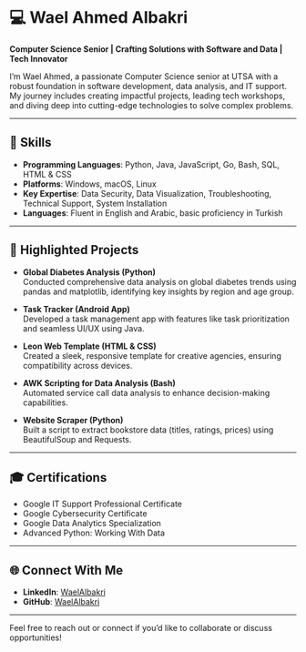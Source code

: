 # 💻 Wael Ahmed Albakri

**Computer Science Senior | Crafting Solutions with Software and Data | Tech Innovator**

I’m Wael Ahmed, a passionate Computer Science senior at UTSA with a robust foundation in software development, data analysis, and IT support. My journey includes creating impactful projects, leading tech workshops, and diving deep into cutting-edge technologies to solve complex problems.

---

## 🚀 Skills
- **Programming Languages**: Python, Java, JavaScript, Go, Bash, SQL, HTML & CSS
- **Platforms**: Windows, macOS, Linux
- **Key Expertise**: Data Security, Data Visualization, Troubleshooting, Technical Support, System Installation
- **Languages**: Fluent in English and Arabic, basic proficiency in Turkish

---

## 📂 Highlighted Projects
- **Global Diabetes Analysis (Python)**  
  Conducted comprehensive data analysis on global diabetes trends using pandas and matplotlib, identifying key insights by region and age group.

- **Task Tracker (Android App)**  
  Developed a task management app with features like task prioritization and seamless UI/UX using Java.

- **Leon Web Template (HTML & CSS)**  
  Created a sleek, responsive template for creative agencies, ensuring compatibility across devices.

- **AWK Scripting for Data Analysis (Bash)**  
  Automated service call data analysis to enhance decision-making capabilities.

- **Website Scraper (Python)**  
  Built a script to extract bookstore data (titles, ratings, prices) using BeautifulSoup and Requests.

---

## 🎓 Certifications
- Google IT Support Professional Certificate  
- Google Cybersecurity Certificate  
- Google Data Analytics Specialization  
- Advanced Python: Working With Data  

---

## 🌐 Connect With Me
- **LinkedIn**: [WaelAlbakri](https://www.linkedin.com/in/waelalbakrii/)  
- **GitHub**: [WaelAlbakri](https://github.com/WaelAlbakri)  

---

Feel free to reach out or connect if you’d like to collaborate or discuss opportunities!
